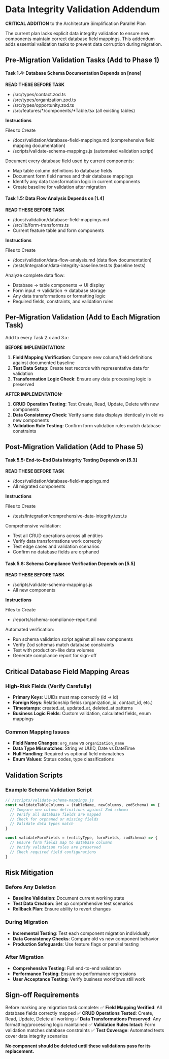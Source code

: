 # Data Integrity Validation Addendum

**CRITICAL ADDITION** to the Architecture Simplification Parallel Plan

The current plan lacks explicit data integrity validation to ensure new components maintain correct database field mappings. This addendum adds essential validation tasks to prevent data corruption during migration.

## Pre-Migration Validation Tasks (Add to Phase 1)

#### Task 1.4: Database Schema Documentation Depends on [none]

**READ THESE BEFORE TASK**
- /src/types/contact.zod.ts
- /src/types/organization.zod.ts
- /src/types/opportunity.zod.ts
- /src/features/*/components/*Table.tsx (all existing tables)

**Instructions**

Files to Create
- /docs/validation/database-field-mappings.md (comprehensive field mapping documentation)
- /scripts/validate-schema-mappings.js (automated validation script)

Document every database field used by current components:
- Map table column definitions to database fields
- Document form field names and their database mappings
- Identify any data transformation logic in current components
- Create baseline for validation after migration

#### Task 1.5: Data Flow Analysis Depends on [1.4]

**READ THESE BEFORE TASK**
- /docs/validation/database-field-mappings.md
- /src/lib/form-transforms.ts
- Current feature table and form components

**Instructions**

Files to Create
- /docs/validation/data-flow-analysis.md (data flow documentation)
- /tests/integration/data-integrity-baseline.test.ts (baseline tests)

Analyze complete data flow:
- Database → table components → UI display
- Form input → validation → database storage
- Any data transformations or formatting logic
- Required fields, constraints, and validation rules

## Per-Migration Validation (Add to Each Migration Task)

Add to every Task 2.x and 3.x:

**BEFORE IMPLEMENTATION:**
1. **Field Mapping Verification**: Compare new column/field definitions against documented baseline
2. **Test Data Setup**: Create test records with representative data for validation
3. **Transformation Logic Check**: Ensure any data processing logic is preserved

**AFTER IMPLEMENTATION:**
1. **CRUD Operation Testing**: Test Create, Read, Update, Delete with new components
2. **Data Consistency Check**: Verify same data displays identically in old vs new components
3. **Validation Rule Testing**: Confirm form validation rules match database constraints

## Post-Migration Validation (Add to Phase 5)

#### Task 5.5: End-to-End Data Integrity Testing Depends on [5.3]

**READ THESE BEFORE TASK**
- /docs/validation/database-field-mappings.md
- All migrated components

**Instructions**

Files to Create
- /tests/integration/comprehensive-data-integrity.test.ts

Comprehensive validation:
- Test all CRUD operations across all entities
- Verify data transformations work correctly
- Test edge cases and validation scenarios
- Confirm no database fields are orphaned

#### Task 5.6: Schema Compliance Verification Depends on [5.5]

**READ THESE BEFORE TASK**
- /scripts/validate-schema-mappings.js
- All new components

**Instructions**

Files to Create
- /reports/schema-compliance-report.md

Automated verification:
- Run schema validation script against all new components
- Verify Zod schemas match database constraints
- Test with production-like data volumes
- Generate compliance report for sign-off

## Critical Database Field Mapping Areas

### High-Risk Fields (Verify Carefully)
- **Primary Keys**: UUIDs must map correctly (id → id)
- **Foreign Keys**: Relationship fields (organization_id, contact_id, etc.)
- **Timestamps**: created_at, updated_at, deleted_at patterns
- **Business Logic Fields**: Custom validation, calculated fields, enum mappings

### Common Mapping Issues
- **Field Name Changes**: `org_name` vs `organization_name`
- **Data Type Mismatches**: String vs UUID, Date vs DateTime
- **Null Handling**: Required vs optional field mismatches
- **Enum Values**: Status codes, type classifications

## Validation Scripts

### Example Schema Validation Script
```javascript
// /scripts/validate-schema-mappings.js
const validateTableColumns = (tableName, newColumns, zodSchema) => {
  // Compare new column definitions against Zod schema
  // Verify all database fields are mapped
  // Check for orphaned or missing fields
  // Validate data types match
}

const validateFormFields = (entityType, formFields, zodSchema) => {
  // Ensure form fields map to database columns
  // Verify validation rules are preserved
  // Check required field configurations
}
```

## Risk Mitigation

### Before Any Deletion
- **Baseline Validation**: Document current working state
- **Test Data Creation**: Set up comprehensive test scenarios
- **Rollback Plan**: Ensure ability to revert changes

### During Migration
- **Incremental Testing**: Test each component migration individually
- **Data Consistency Checks**: Compare old vs new component behavior
- **Production Safeguards**: Use feature flags or parallel testing

### After Migration
- **Comprehensive Testing**: Full end-to-end validation
- **Performance Testing**: Ensure no performance regressions
- **User Acceptance Testing**: Verify business workflows still work

## Sign-off Requirements

Before marking any migration task complete:
✅ **Field Mapping Verified**: All database fields correctly mapped
✅ **CRUD Operations Tested**: Create, Read, Update, Delete all working
✅ **Data Transformations Preserved**: Any formatting/processing logic maintained
✅ **Validation Rules Intact**: Form validation matches database constraints
✅ **Test Coverage**: Automated tests cover data integrity scenarios

**No component should be deleted until these validations pass for its replacement.**